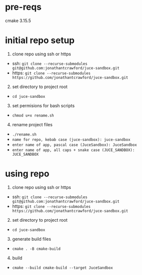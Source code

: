 # pre-reqs
cmake 3.15.5

# initial repo setup
1. clone repo using ssh or https
- ssh: `git clone --recurse-submodules git@github.com:jonathantcrawford/juce-sandbox.git`
- https: `git clone --recurse-submodules https://github.com/jonathantcrawford/juce-sandbox.git`

2. set directory to project root
- `cd juce-sandbox`

3. set permisions for bash scripts
- `chmod u+x rename.sh`

4. rename project files
- `./rename.sh`
- `name for repo, kebab case (juce-sandbox): juce-sandbox`
- `enter name of app, pascal case (JuceSandbox): JuceSandbox`
- `enter name of app, all caps + snake case (JUCE_SANDBOX): JUCE_SANDBOX`


# using repo
1. clone repo using ssh or https
- ssh: `git clone --recurse-submodules git@github.com:jonathantcrawford/juce-sandbox.git`
- https: `git clone --recurse-submodules https://github.com/jonathantcrawford/juce-sandbox.git`

2. set directory to project root
- `cd juce-sandbox`

3. generate build files
- `cmake . -B cmake-build`

4. build
- `cmake --build cmake-build --target JuceSandbox`

